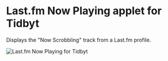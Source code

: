 # Last.fm Now Playing applet for Tidbyt

Displays the "Now Scrobbling" track from a Last.fm profile.

![Last.fm Now Playing for Tidbyt](lastfm.png)

